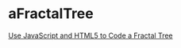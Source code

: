 # aFractalTree
[Use JavaScript and HTML5 to Code a Fractal Tree](https://lautarolobo.xyz/blog/use-javascript-and-html5-to-code-a-fractal-tree/)
